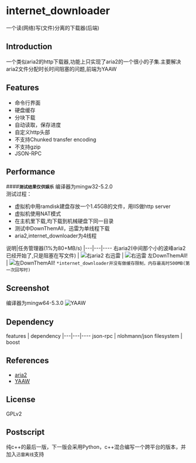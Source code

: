 internet_downloader
===========================
一个读(网络)写(文件)分离的下载器(后端)

Introduction
------------
一个类似aria2的http下载器,功能上只实现了aria2的一个很小的子集.主要解决aria2文件分配时长时间阻塞的问题,前端为YAAW  

Features
------------
* 命令行界面
* 硬盘缓存
* 分块下载
* 自动读取，保存进度
* 自定义http头部
* 不支持Chunked transfer encoding
* 不支持gzip
* JSON-RPC

Performance
------------
####**`测试结果仅供娱乐`** 
编译器为mingw32-5.2.0  
测试过程：
* 虚拟机中用ramdisk建盘存放一个1.45GB的文件，用IIS做http server
* 虚拟机使用NAT模式
* 在主机里下载,均下载到机械硬盘下同一目录
* 测试中DownThemAll，迅雷为单线程下载
* aria2,internet_downloader为4线程
  
说明|任务管理器(1%为80+MB/s)
|---|---|----
右aria2(中间那个小的波峰aria2已经开始了,只是阻塞在写文件)  | ![](https://raw.githubusercontent.com/do-you/internet_downloader/master/picture/3.png "右aria2")
右迅雷  | ![](https://raw.githubusercontent.com/do-you/internet_downloader/master/picture/2.png "右迅雷")
左DownThemAll!  | ![](https://raw.githubusercontent.com/do-you/internet_downloader/master/picture/1.png "左DownThemAll!")
`*internet_downloader并没有做缓存限制，内存最高时500MB(第一次回写时)`
  
Screenshot
------------
编译器为mingw64-5.3.0
![](https://raw.githubusercontent.com/do-you/internet_downloader/master/picture/4.png "YAAW")

Dependency
------------
features | dependency
|---|---|----
json-rpc | nlohmann/json
filesystem | boost

References
------------
* [aria2](https://github.com/tatsuhiro-t/aria2)
* [YAAW](https://github.com/binux/yaaw)

License
------------
GPLv2

Postscript
------------
纯c++的最后一版，下一版会采用Python，c++混合编写一个跨平台的版本，并加入`迅雷离线`支持
